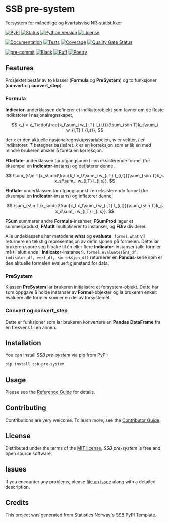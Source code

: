 # SSB pre-system
Forsystem for månedlige og kvartalsvise NR-statistikker

[![PyPI](https://img.shields.io/pypi/v/ssb-pre-system.svg)][pypi status]
[![Status](https://img.shields.io/pypi/status/ssb-pre-system.svg)][pypi status]
[![Python Version](https://img.shields.io/pypi/pyversions/ssb-pre-system)][pypi status]
[![License](https://img.shields.io/pypi/l/ssb-pre-system)][license]

[![Documentation](https://github.com/statisticsnorway/ssb-pre-system/actions/workflows/docs.yml/badge.svg)][documentation]
[![Tests](https://github.com/statisticsnorway/ssb-pre-system/actions/workflows/tests.yml/badge.svg)][tests]
[![Coverage](https://sonarcloud.io/api/project_badges/measure?project=statisticsnorway_ssb-pre-system&metric=coverage)][sonarcov]
[![Quality Gate Status](https://sonarcloud.io/api/project_badges/measure?project=statisticsnorway_ssb-pre-system&metric=alert_status)][sonarquality]

[![pre-commit](https://img.shields.io/badge/pre--commit-enabled-brightgreen?logo=pre-commit&logoColor=white)][pre-commit]
[![Black](https://img.shields.io/badge/code%20style-black-000000.svg)][black]
[![Ruff](https://img.shields.io/endpoint?url=https://raw.githubusercontent.com/astral-sh/ruff/main/assets/badge/v2.json)](https://github.com/astral-sh/ruff)
[![Poetry](https://img.shields.io/endpoint?url=https://python-poetry.org/badge/v0.json)][poetry]

[pypi status]: https://pypi.org/project/ssb-pre-system/
[documentation]: https://statisticsnorway.github.io/ssb-pre-system
[tests]: https://github.com/statisticsnorway/ssb-pre-system/actions?workflow=Tests

[sonarcov]: https://sonarcloud.io/summary/overall?id=statisticsnorway_ssb-pre-system
[sonarquality]: https://sonarcloud.io/summary/overall?id=statisticsnorway_ssb-pre-system
[pre-commit]: https://github.com/pre-commit/pre-commit
[black]: https://github.com/psf/black
[poetry]: https://python-poetry.org/

## Features

Prosjektet består av to klasser (**Formula** og **PreSystem**) og to funksjoner (**convert** og **convert_step**).

### Formula

**Indicator**-underklassen definerer et indikatorobjekt som favner om de fleste indikatorer i nasjonalregnskapet,

$$
  x_t = x_T\cdot\frac{k_t\sum_i w_{i,T} I_{i,t}}{\sum_{s\in T}k_s\sum_i w_{i,T} I_{i,s}},
$$

der $x$ er den aktuelle nasjonalregnskapsvariabelen, $w$ er vekter, $I$ er indikatorer. $T$ betegner basisåret.
$k$ er en korreksjon som er lik én med mindre brukeren ønsker å foreta en korreksjon.

**FDeflate**-underklassen tar utgangspunkt i en eksisterende formel (for eksempel en **Indicator**-instans) og deflaterer denne,

$$
  \sum_{s\in T}x_s\cdot\frac{k_t x_t/\sum_i w_{i,T} I_{i,t}}{\sum_{s\in T}k_s x_s/\sum_i w_{i,T} I_{i,s}}.
$$

**FInflate**-underklassen tar utgangspunkt i en eksisterende formel (for eksempel en **Indicator**-instans) og inflaterer denne,

$$
  \sum_{s\in T}x_s\cdot\frac{k_t x_t\sum_i w_{i,T} I_{i,t}}{\sum_{s\in T}k_s x_s\sum_i w_{i,T} I_{i,s}}.
$$

**FSum** summerer andre **Formula**-insanser, **FSumProd** lager et summerprodukt, **FMutlt** multipliserer to instanser, og **FDiv** dividerer.

Alle undeklassene har metodene **what** og **evaluate**. `formel.what` vil returnere en tekstlig representasjon av definisjonen på formelen. Dette lar brukeren spore seg tilbake til én eller flere **Indicator**-instanser (alle formler må til slutt ende i **Indicator**-instanser). `formel.evaluate(års_df, indikator_df, vekt_df, korreksjon_df)` returnerer en **Pandas**-serie som er den aktuelle formelen evaluert gjenstand for data.

### PreSystem
Klassen **PreSystem** lar brukeren initialisere et forsystem-objekt. Dette har som oppgave å holde instanser av **Formel**-objekter og la brukeren enkelt evaluere alle formler som er en del av forsystemet.

### Convert og convert_step
Dette er funksjoner som lar brukeren konvertere en **Pandas** **DataFrame** fra én frekvens til en annen.
## Installation

You can install _SSB pre-system_ via [pip] from [PyPI]:

```console
pip install ssb-pre-system
```

## Usage

Please see the [Reference Guide] for details.

## Contributing

Contributions are very welcome.
To learn more, see the [Contributor Guide].

## License

Distributed under the terms of the [MIT license][license],
_SSB pre-system_ is free and open source software.

## Issues

If you encounter any problems,
please [file an issue] along with a detailed description.

## Credits

This project was generated from [Statistics Norway]'s [SSB PyPI Template].

[statistics norway]: https://www.ssb.no/en
[pypi]: https://pypi.org/
[ssb pypi template]: https://github.com/statisticsnorway/ssb-pypitemplate
[file an issue]: https://github.com/statisticsnorway/ssb-pre-system/issues
[pip]: https://pip.pypa.io/

<!-- github-only -->

[license]: https://github.com/statisticsnorway/ssb-pre-system/blob/main/LICENSE
[contributor guide]: https://github.com/statisticsnorway/ssb-pre-system/blob/main/CONTRIBUTING.md
[reference guide]: https://statisticsnorway.github.io/ssb-pre-system/reference.html
